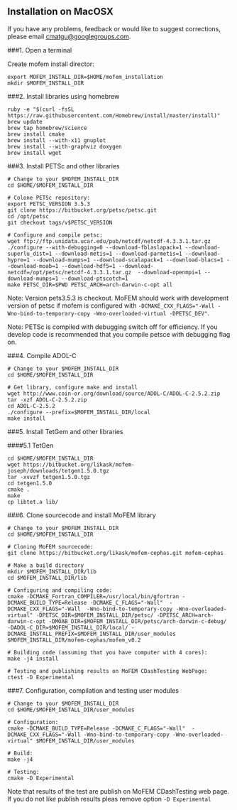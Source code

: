 ## Installation on MacOSX ##

If you have any problems, feedback or would like to suggest corrections,
please email [cmatgu@googlegroups.com](mailto:cmatgu@googlegroups.com).

###1. Open a terminal

Create mofem install director:
~~~~~~
export MOFEM_INSTALL_DIR=$HOME/mofem_installation
mkdir $MOFEM_INSTALL_DIR
~~~~~~

###2. Install libraries using homebrew

~~~~~~
ruby -e "$(curl -fsSL https://raw.githubusercontent.com/Homebrew/install/master/install)"
brew update
brew tap homebrew/science
brew install cmake
brew install --with-x11 gnuplot
brew install --with-graphviz doxygen
brew install wget
~~~~~~

###3. Install PETSc and other libraries

~~~~~~
# Change to your $MOFEM_INSTALL_DIR
cd $HOME/$MOFEM_INSTALL_DIR

# Colone PETSc repository:
export PETSC_VERSION 3.5.3
git clone https://bitbucket.org/petsc/petsc.git
cd /opt/petsc
git checkout tags/v$PETSC_VERSION

# Configure and compile petsc:
wget ftp://ftp.unidata.ucar.edu/pub/netcdf/netcdf-4.3.3.1.tar.gz
./configure --with-debugging=0 --download-fblaslapack=1 --download-superlu_dist=1 --download-metis=1 --download-parmetis=1 --download-hypre=1 --download-mumps=1 --download-scalapack=1 --download-blacs=1 --download-moab=1 --download-hdf5=1 --download-netcdf=/opt/petsc/netcdf-4.3.3.1.tar.gz  --download-openmpi=1 --download-mumps=1 --download-ptscotch=1
make PETSC_DIR=$PWD PETSC_ARCH=arch-darwin-c-opt all
~~~~~~

Note: Version pets3.5.3 is checkout. MoFEM should work with development version of petsc if mofem is configured with ``-DCMAKE_CXX_FLAGS="-Wall -Wno-bind-to-temporary-copy -Wno-overloaded-virtual -DPETSC_DEV"``.

Note: PETSc is compiled with debugging switch off for efficiency. If you
develop code is recommended that you compile petsce with debugging flag on.

###4. Compile ADOL-C

~~~~~~
# Change to your $MOFEM_INSTALL_DIR
cd $HOME/$MOFEM_INSTALL_DIR

# Get library, configure make and install
wget http://www.coin-or.org/download/source/ADOL-C/ADOL-C-2.5.2.zip
tar -xzf ADOL-C-2.5.2.zip
cd ADOL-C-2.5.2
./configure --prefix=$MOFEM_INSTALL_DIR/local
make install
~~~~~~

###5. Install TetGem and other libraries

####5.1 TetGen

~~~~~~
cd $HOME/$MOFEM_INSTALL_DIR
wget https://bitbucket.org/likask/mofem-joseph/downloads/tetgen1.5.0.tgz
tar -xvvzf tetgen1.5.0.tgz
cd tetgen1.5.0
cmake .
make
cp libtet.a lib/
~~~~~~

###6. Clone sourcecode and install MoFEM library

~~~~~~
# Change to your $MOFEM_INSTALL_DIR
cd $HOME/$MOFEM_INSTALL_DIR

# Cloning MoFEM sourcecode:
git clone https://bitbucket.org/likask/mofem-cephas.git mofem-cephas

# Make a build directory
mkdir $MOFEM_INSTALL_DIR/lib
cd $MOFEM_INSTALL_DIR/lib

# Configuring and compiling code:
cmake -DCMAKE_Fortran_COMPILER=/usr/local/bin/gfortran -DCMAKE_BUILD_TYPE=Release -DCMAKE_C_FLAGS="-Wall"  -DCMAKE_CXX_FLAGS="-Wall  -Wno-bind-to-temporary-copy -Wno-overloaded-virtual" -DPETSC_DIR=$MOFEM_INSTALL_DIR/petsc/ -DPETSC_ARCH=arch-darwin-c-opt -DMOAB_DIR=$MOFEM_INSTALL_DIR/petsc/arch-darwin-c-debug/ -DADOL-C_DIR=$MOFEM_INSTALL_DIR/local/ -DCMAKE_INSTALL_PREFIX=$MOFEM_INSTALL_DIR/user_modules $MOFEM_INSTALL_DIR/mofem-cephas/mofem_v0.2

# Building code (assuming that you have computer with 4 cores):
make -j4 install

# Testing and publishing results on MoFEM CDashTesting WebPage:
ctest -D Experimental
~~~~~~

###7. Configuration, compilation and testing user modules

~~~~~~
# Change to your $MOFEM_INSTALL_DIR
cd $HOME/$MOFEM_INSTALL_DIR/user_modules

# Configuration:
cmake -DCMAKE_BUILD_TYPE=Release -DCMAKE_C_FLAGS="-Wall"  -DCMAKE_CXX_FLAGS="-Wall -Wno-bind-to-temporary-copy -Wno-overloaded-virtual" $MOFEM_INSTALL_DIR/user_modules

# Build:
make -j4

# Testing:
cmake -D Experimental
~~~~~~

Note that results of the test are publish on MoFEM CDashTesting web page. If you do not like publish results pleas remove option ``-D Experimental``
